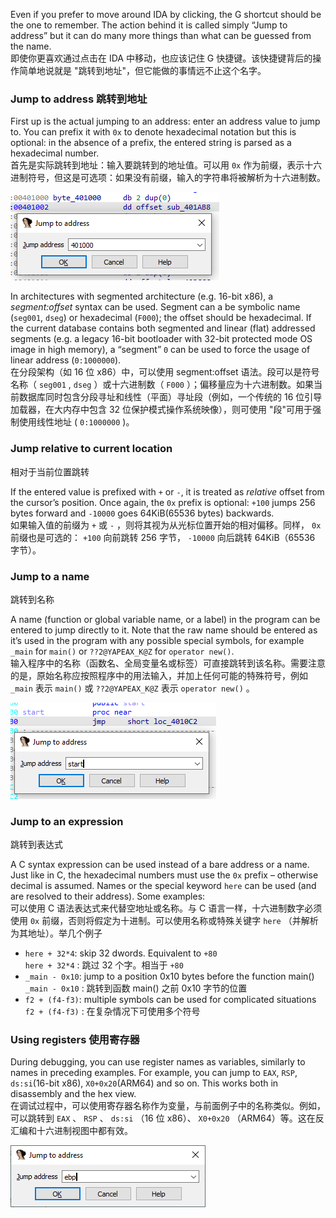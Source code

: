 Even if you prefer to move around IDA by clicking, the G shortcut should be the one to remember. The action behind it is called simply “Jump to address” but it can do many more things than what can be guessed from the name.  
即使你更喜欢通过点击在 IDA 中移动，也应该记住 G 快捷键。该快捷键背后的操作简单地说就是 "跳转到地址"，但它能做的事情远不止这个名字。

### Jump to address 跳转到地址

First up is the actual jumping to an address: enter an address value to jump to. You can prefix it with `0x` to denote hexadecimal notation but this is optional: in the absence of a prefix, the entered string is parsed as a hexadecimal number.  
首先是实际跳转到地址：输入要跳转到的地址值。可以用 `0x` 作为前缀，表示十六进制符号，但这是可选项：如果没有前缀，输入的字符串将被解析为十六进制数。

![](assets/2020/12/jumpaddr.png)

In architectures with segmented architecture (e.g. 16-bit x86), a _segment:offset_ syntax can be used. Segment can a be symbolic name (`seg001`, `dseg`) or hexadecimal (`F000`); the offset should be hexadecimal. If the current database contains both segmented and linear (flat) addressed segments (e.g. a legacy 16-bit bootloader with 32-bit protected mode OS image in high memory), a “segment” `0` can be used to force the usage of linear address (`0:1000000`).  
在分段架构（如 16 位 x86）中，可以使用 segment:offset 语法。段可以是符号名称（ `seg001` , `dseg` ）或十六进制数（ `F000` ）；偏移量应为十六进制数。如果当前数据库同时包含分段寻址和线性（平面）寻址段（例如，一个传统的 16 位引导加载器，在大内存中包含 32 位保护模式操作系统映像），则可使用 "段"可用于强制使用线性地址 ( `0:1000000` )。

### Jump relative to current location  
相对于当前位置跳转

If the entered value is prefixed with `+` or `-`, it is treated as _relative_ offset from the cursor’s position. Once again, the `0x` prefix is optional: `+100` jumps 256 bytes forward and `-10000` goes 64KiB(65536 bytes) backwards.  
如果输入值的前缀为 `+` 或 `-` ，则将其视为从光标位置开始的相对偏移。同样， `0x` 前缀也是可选的： `+100` 向前跳转 256 字节， `-10000` 向后跳转 64KiB（65536 字节）。

### Jump to a name  
跳转到名称

A name (function or global variable name, or a label) in the program can be entered to jump directly to it. Note that the raw name should be entered as it’s used in the program with any possible special symbols, for example `_main` for `main()` or `??2@YAPEAX_K@Z` for `operator new()`.  
输入程序中的名称（函数名、全局变量名或标签）可直接跳转到该名称。需要注意的是，原始名称应按照程序中的用法输入，并加上任何可能的特殊符号，例如 `_main` 表示 `main()` 或 `??2@YAPEAX_K@Z` 表示 `operator new()` 。

![](assets/2020/12/jumpname.png)

### Jump to an expression  
跳转到表达式

A C syntax expression can be used instead of a bare address or a name. Just like in C, the hexadecimal numbers must use the `0x` prefix – otherwise decimal is assumed. Names or the special keyword `here` can be used (and are resolved to their address). Some examples:  
可以使用 C 语法表达式来代替空地址或名称。与 C 语言一样，十六进制数字必须使用 `0x` 前缀，否则将假定为十进制。可以使用名称或特殊关键字 `here` （并解析为其地址）。举几个例子

-   `here + 32*4`: skip 32 dwords. Equivalent to `+80`  
    `here + 32*4` : 跳过 32 个字。相当于 `+80`
-   `_main - 0x10`: jump to a position 0x10 bytes before the function main()  
    `_main - 0x10` : 跳转到函数 main() 之前 0x10 字节的位置
-   `f2 + (f4-f3)`: multiple symbols can be used for complicated situations  
    `f2 + (f4-f3)` : 在复杂情况下可使用多个符号

### Using registers 使用寄存器

During debugging, you can use register names as variables, similarly to names in preceding examples. For example, you can jump to `EAX`, `RSP`, `ds:si`(16-bit x86), `X0+0x20`(ARM64) and so on. This works both in disassembly and the hex view.  
在调试过程中，可以使用寄存器名称作为变量，与前面例子中的名称类似。例如，可以跳转到 `EAX` 、 `RSP` 、 `ds:si` （16 位 x86）、 `X0+0x20` （ARM64）等。这在反汇编和十六进制视图中都有效。

![](assets/2020/12/jumpreg.png)